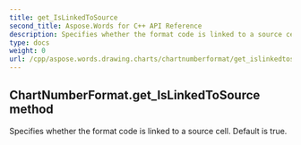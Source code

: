 ```yaml
---
title: get_IsLinkedToSource
second_title: Aspose.Words for C++ API Reference
description: Specifies whether the format code is linked to a source cell. Default is true. 
type: docs
weight: 0
url: /cpp/aspose.words.drawing.charts/chartnumberformat/get_islinkedtosource/
---
```

## ChartNumberFormat.get_IsLinkedToSource method


Specifies whether the format code is linked to a source cell. Default is true. 

